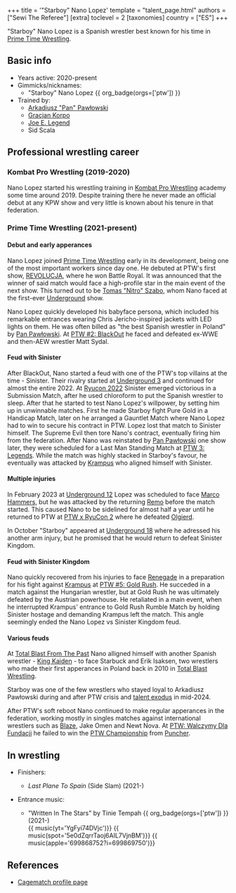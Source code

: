 +++
title = '"Starboy" Nano Lopez'
template = "talent_page.html"
authors = ["Sewi The Referee"]
[extra]
toclevel = 2
[taxonomies]
country = ["ES"]
+++

"Starboy" Nano Lopez is a Spanish wrestler best known for his time in [Prime Time Wrestling](@/o/ptw.md).

## Basic info

* Years active: 2020-present
* Gimmicks/nicknames:
  - "Starboy" Nano Lopez {{ org_badge(orgs=['ptw']) }}
* Trained by:
  - [Arkadiusz "Pan" Pawłowski](@/w/pan-pawlowski.md)
  - [Gracjan Korpo](@/w/gracjan-korpo.md)
  - [Joe E. Legend](@/w/joe-legend.md)
  - Sid Scala
 
## Professional wrestling career

### Kombat Pro Wrestling (2019-2020)

Nano Lopez started his wrestling training in [Kombat Pro Wrestling](@/o/kpw.md) academy some time around 2019. Despite training there he never made an official debut at any KPW show and very little is known about his tenure in that federation.

### Prime Time Wrestling (2021-present)

#### Debut and early apperances

Nano Lopez joined [Prime Time Wrestling](@/o/ptw.md) early in its development, being one of the most important workers since day one. He debuted at PTW's first show, [REVOLUCJA](@/e/ptw/2021-10-09-ptw-1-revolucja.md), where he won Battle Royal. It was announced that the winner of said match would face a high-profile star in the main event of the next show. This turned out to be [Tomas "Nitro" Szabo](@/w/nitro.md), whom Nano faced at the first-ever [Underground](@/e/ptw/2021-12-19-ptw-underground-1.md) show.

Nano Lopez quickly developed his babyface persona, which included his remarkable entrances wearing Chris Jericho-inspired jackets with LED lights on them. He was often billed as "the best Spanish wrestler in Poland" by [Pan Pawłowski](@/w/pan-pawlowski.md). At [PTW #2: BlackOut](@/e/ptw/2022-02-19-ptw-2-blackout.md) he faced and defeated ex-WWE and then-AEW wrestler Matt Sydal. 

#### Feud with Sinister

After BlackOut, Nano started a feud with one of the PTW's top villains at the time - Sinister. Their rivalry started at [Underground 3](@/e/ptw/2022-03-27-ptw-underground-3.md) and continued for almost the entire 2022. At [Ryucon 2022](@/e/ptw/2022-07-31-ptw-x-ryucon.md) Sinister emerged victorious in a Submission Match, after he used chloroform to put the Spanish wrestler to sleep. After that he started to test Nano Lopez's willpower, by setting him up in unwinnable matches. First he made Starboy fight Pure Gold in a Handicap Match, later on he arranged a Gauntlet Match where Nano Lopez had to win to secure his contract in PTW. Lopez lost that match to Sinister himself. The Supreme Evil then tore Nano's contract, eventually firing him from the federation. After Nano was reinstated by [Pan Pawłowski](@/w/pan-pawlowski.md) one show later, they were scheduled for a Last Man Standing Match at [PTW 3: Legends](@/e/ptw/2022-11-26-ptw-3-legends.md). While the match was highly stacked in Starboy's favour, he eventually was attacked by [Krampus](@/w/krampus.md) who aligned himself with Sinister.

#### Multiple injuries

In February 2023 at [Underground 12](@/e/ptw/2023-02-26-ptw-underground-12.md) Lopez was scheduled to face [Marco Hammers](@/w/marco-hammers.md), but he was attacked by the returning [Remo](@/w/remo.md) before the match started. This caused Nano to be sidelined for almost half a year until he returned to PTW at [PTW x RyuCon 2](@/e/ptw/2023-07-16-ptw-x-ryucon.md) where he defeated [Olgierd](@/w/olgierd.md). 

In October "Starboy" appeared at [Underground 18](@/e/ptw/2023-10-01-ptw-underground-18.md) where he adressed his another arm injury, but he promised that he would return to defeat Sinister Kingdom.

#### Feud with Sinister Kingdom

Nano quickly recovered from his injuries to face [Renegade](@/w/renegade.md) in a preparation for his fight against [Krampus](@/w/krampus.md) at [PTW #5: Gold Rush](@/e/ptw/2024-02-03-ptw-5-gold-rush.md). He succeded in a match against the Hungarian wrestler, but at Gold Rush he was ultimately defeated by the Austrian powerhouse. He retaliated in a main event, when he interrupted Krampus' entrance to Gold Rush Rumble Match by holding Sinister hostage and demanding Krampus left the match. This angle seemingly ended the Nano Lopez vs Sinister Kingdom feud.

#### Various feuds

At [Total Blast From The Past](@/e/ptw/2024-05-11-ptw-6.md) Nano alligned himself with another Spanish wrestler - [King Kaiden](@/w/king-kaiden.md) - to face Starbuck and Erik Isaksen, two wrestlers who made their first apperances in Poland back in 2010 in [Total Blast Wrestling](@/o/tbw.md). 

Starboy was one of the few wrestlers who stayed loyal to Arkadiusz Pawłowski during and after PTW crisis and [talent exodus](@/a/ptw-exits.md) in mid-2024. 

After PTW's soft reboot Nano continued to make regular apperances in the federation, working mostly in singles matches against international wrestlers such as [Blaze](@/w/blaze.md), Jake Omen and Newt Nova. At [PTW: Walczymy Dla Fundacji](@/e/ptw/2024-09-29-ptw-walczymy-dla-fundacji.md) he failed to win the [PTW Championship](@/c/ptw-championship.md) from [Puncher](@/w/puncher.md).

## In wrestling

* Finishers:
  - _Last Plane To Spain_ (Side Slam) (2021-)
 
* Entrance music:
  - "Written In The Stars" by Tinie Tempah
 {{ org_badge(orgs=['ptw']) }} (2021-)  <br>
 {{ music(yt='YgFyi74DVjc')}}
 {{ music(spot='5e0dZqrrTaoj6AIL7VjnBM')}}
 {{ music(apple='699868752?i=699869750')}}

## References

* [Cagematch profile page](https://www.cagematch.net/?id=2&nr=24543)
